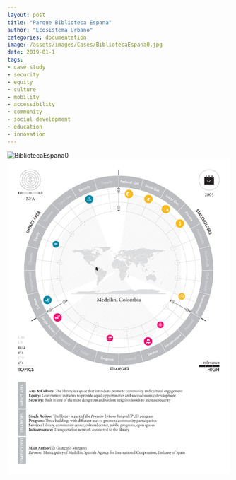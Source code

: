 ```yaml
---
layout: post
title: "Parque Biblioteca Espana"
author: "Ecosistema Urbano"
categories: documentation
image: /assets/images/Cases/BibliotecaEspana0.jpg
date: 2019-01-1
tags:
- case study
- security
- equity
- culture
- mobility
- accessibility
- community
- social development
- education
- innovation
---
```


![BibliotecaEspana0](/assets/images/Cases/BibliotecaEspana0.jpg)
![BibliotecaEspana1](/assets/images/Cases/BibliotecaEspana1.jpg)
